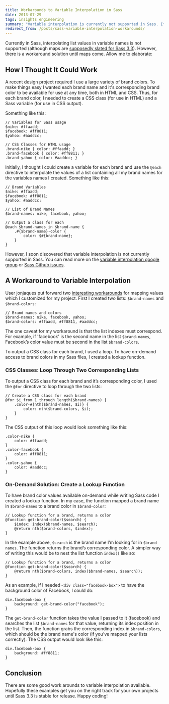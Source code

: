```yaml
---
title: Workarounds to Variable Interpolation in Sass
date: 2013-07-29
tags: insights engineering
summary: "Variable interpolation is currently not supported in Sass. If you want to map key value pairs for something such as a brand to its color, you can create a lookup function to do the trick."
redirect_from: /posts/sass-variable-interpolation-workarounds/
---
```


Currently in Sass, interpolating list values in variable names is not supported (although maps are [supposedly slated for Sass 3.3](https://github.com/nex3/sass/issues/132#issuecomment-17581804)). However, there is a workaround solution until maps come. Allow me to elaborate:

## How I Thought It Could Work

A recent design project required I use a large variety of brand colors. To make things easy I wanted each brand name and it's corresponding brand color to be available for use at any time, both in HTML and CSS. Thus, for each brand color, I needed to create a CSS class (for use in HTML) and a Sass variable (for use in CSS output).

Something like this:

    // Variables for Sass usage
    $nike: #ffaadd;
    $facebook: #ff8811;
    $yahoo: #aaddcc;

    // CSS Classes for HTML usage
    .brand-nike { color: #ffaadd; }
    .brand-facebook { color: #ff8811; }
    .brand-yahoo { color: #aaddcc; }

Initially, I thought I could create a variable for each brand and use the `@each` directive to interpolate the values of a list containing all my brand names for the variables names I created. Something like this:

	// Brand Variables
	$nike: #ffaadd;
	$facebook: #ff8811;
	$yahoo: #aaddcc;

	// List of Brand Names
	$brand-names: nike, facebook, yahoo;

	// Output a class for each
	@each $brand-names in $brand-name {
	    .#{$brand-name}-color {
	        color: $#{brand-name};
	    }
	}

However, I soon discovered that variable interpolation is not currently supported in Sass. You can read more on the [variable interpolation google group](https://groups.google.com/forum/?fromgroups=#!topic/sass-lang/upr78cyrW1I) or [Sass Github issues](https://github.com/nex3/sass/issues/132).

## A Workaround to Variable Interpolation
User jonjaques put forward two [interesting workarounds](https://github.com/nex3/sass/issues/132#issuecomment-4335097) for mapping values which I customized for my project. First I created two lists: `$brand-names` and `$brand-colors`:

    // Brand names and colors
    $brand-names: nike, facebook, yahoo;
	$brand-colors: #ffaadd, #ff8811, #aaddcc;

The one caveat for my workaround is that the list indexes must correspond. For example, if 'facebook' is the second name in the list `$brand-names`, Facebook’s color value must be second in the list  `$brand-colors`.

To output a CSS class for each brand, I used a loop. To have on-demand access to brand colors in my Sass files, I created a lookup function.

### CSS Classes: Loop Through Two Corresponding Lists

To output a CSS class for each brand and it’s corresponding color, I used the `@for` directive to loop through the two lists:

    // Create a CSS class for each brand
    @for $i from 1 through length($brand-names) {
        .color-#{nth($brand-names, $i)} {
            color: nth($brand-colors, $i);
        }
    }

The CSS output of this loop would look something like this:

    .color-nike {
        color: #ffaadd;
    }
    .color-facebook {
        color: #ff8811;
    }
    .color-yahoo {
        color: #aaddcc;
    }

### On-Demand Solution: Create a Lookup Function

To have brand color values available on-demand while writing Sass code I created a lookup function. In my case, the function mapped a brand name in `$brand-names` to a brand color in `$brand-color`:

    // Lookup function for a brand, returns a color
    @function get-brand-color($search) {
        $index: index($brand-names, $search);
        @return nth($brand-colors, $index);
    }

In the example above, `$search` is the brand name I’m looking for in `$brand-names`. The function returns the brand’s corresponding color. A simpler way of writing this would be to nest the list function `index()` like so:

    // Lookup function for a brand, returns a color
    @function get-brand-color($search) {
        @return nth($brand-colors, index($brand-names, $search));
    }

As an example, if I needed `<div class="facebook-box">` to have the background color of Facebook, I could do:

    div.facebook-box {
        background: get-brand-color("facebook");
    }

The `get-brand-color` function takes the value I passed to it (facebook) and searches the list `$brand-names` for that value, returning its index position in the list. Then, the function grabs the corresponding index in `$brand-colors`, which should be the brand name's color (if you’ve mapped your lists correctly). The CSS output would look like this:

    div.facebook-box {
        background: #ff8811;
    }

## Conclusion

There are some good work arounds to variable interpolation available. Hopefully these examples get you on the right track for your own projects until Sass 3.3 is stable for release. Happy coding!